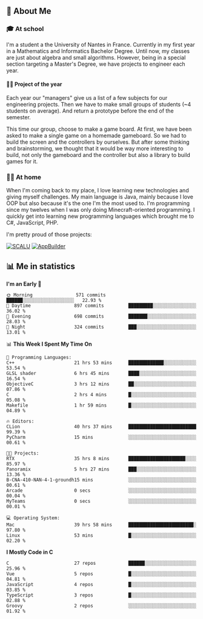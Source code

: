 ## 👀 About Me

### 🎓 At school

I'm a student a the University of Nantes in France. Currently in my first year in a Mathematics and Informatics Bachelor Degree. Until now, my classes are just about algebra and small algorithms. However, being in a special section targeting a Master's Degree, we have projects to engineer each year. 

#### 🔧🔬 Project of the year

Each year our "managers" give us a list of a few subjects for our engineering projects. Then we have to make small groups of students (~4 students on average). And return a prototype before the end of the semester.

This time our group, choose to make a game board. At first, we have been asked to make a single game on a homemade gameboard. So we had to build the screen and the controllers by ourselves. 
But after some thinking and brainstorming, we thought that it would be way more interesting to build, not only the gameboard and the controller but also a library to build games for it.

### 👨‍💻 At home

When I'm coming back to my place, I love learning new technologies and giving myself challenges. My main language is Java, mainly because I love OOP but also because it's the one I'm the most used to. I'm programming since my twelves when I was only doing Minecraft-oriented programming.  I quickly get into learning new programming languages which brought me to C#, JavaScript, PHP. 

I'm pretty proud of those projects:

[![SCALU](https://github-readme-stats.vercel.app/api/pin?username=renardfute&repo=SCALU)](https://github.com/renardfute/scalu)
[![AppBuilder](https://github-readme-stats.vercel.app/api/pin?username=pulsedev2&repo=AppBuilder)](https://github.com/pulsedev2/AppBuilder)

## 📊 Me in statistics
<!--START_SECTION:waka-->
**I'm an Early 🐤** 

```text
🌞 Morning                571 commits         ██████░░░░░░░░░░░░░░░░░░░   22.93 % 
🌆 Daytime                897 commits         █████████░░░░░░░░░░░░░░░░   36.02 % 
🌃 Evening                698 commits         ███████░░░░░░░░░░░░░░░░░░   28.03 % 
🌙 Night                  324 commits         ███░░░░░░░░░░░░░░░░░░░░░░   13.01 % 
```


📊 **This Week I Spent My Time On** 

```text
💬 Programming Languages: 
C++                      21 hrs 53 mins      █████████████░░░░░░░░░░░░   53.54 % 
GLSL shader              6 hrs 45 mins       ████░░░░░░░░░░░░░░░░░░░░░   16.54 % 
ObjectiveC               3 hrs 12 mins       ██░░░░░░░░░░░░░░░░░░░░░░░   07.86 % 
C                        2 hrs 4 mins        █░░░░░░░░░░░░░░░░░░░░░░░░   05.08 % 
Makefile                 1 hr 59 mins        █░░░░░░░░░░░░░░░░░░░░░░░░   04.89 % 

🔥 Editors: 
CLion                    40 hrs 37 mins      █████████████████████████   99.39 % 
PyCharm                  15 mins             ░░░░░░░░░░░░░░░░░░░░░░░░░   00.61 % 

🐱‍💻 Projects: 
RTX                      35 hrs 8 mins       █████████████████████░░░░   85.97 % 
Panoramix                5 hrs 27 mins       ███░░░░░░░░░░░░░░░░░░░░░░   13.36 % 
B-CNA-410-NAN-4-1-groundh15 mins             ░░░░░░░░░░░░░░░░░░░░░░░░░   00.61 % 
Arcade                   0 secs              ░░░░░░░░░░░░░░░░░░░░░░░░░   00.04 % 
MyTeams                  0 secs              ░░░░░░░░░░░░░░░░░░░░░░░░░   00.01 % 

💻 Operating System: 
Mac                      39 hrs 58 mins      ████████████████████████░   97.80 % 
Linux                    53 mins             █░░░░░░░░░░░░░░░░░░░░░░░░   02.20 % 
```

**I Mostly Code in C** 

```text
C                        27 repos            ██████░░░░░░░░░░░░░░░░░░░   25.96 % 
Vue                      5 repos             █░░░░░░░░░░░░░░░░░░░░░░░░   04.81 % 
JavaScript               4 repos             █░░░░░░░░░░░░░░░░░░░░░░░░   03.85 % 
TypeScript               3 repos             █░░░░░░░░░░░░░░░░░░░░░░░░   02.88 % 
Groovy                   2 repos             ░░░░░░░░░░░░░░░░░░░░░░░░░   01.92 % 
```




<!--END_SECTION:waka-->
